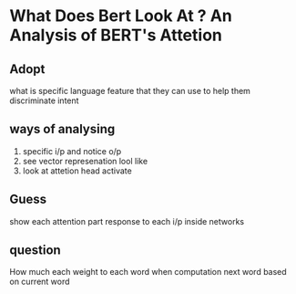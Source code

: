 # What Does Bert Look At ? An Analysis of BERT's Attetion 


 Adopt 
--- 
 what is specific language feature that they can use to help them discriminate intent  
 

ways of analysing 
--- 
 1) specific i/p and notice o/p 
 2) see vector represenation lool like 
 3) look at attetion head activate

 Guess
---
 
  show each attention part response to each i/p inside networks 


 question  
---
 How much each weight to each word when computation next word based on current word
